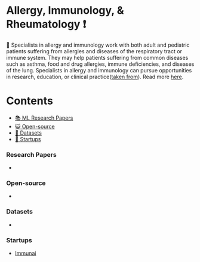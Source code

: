 # Allergy, Immunology, & Rheumatology :heavy_exclamation_mark:
:bookmark: Specialists in allergy and immunology work with both adult and pediatric patients suffering from allergies and diseases of the respiratory tract or immune system. They may help patients suffering from common diseases such as asthma, food and drug allergies, immune deficiencies, and diseases of the lung. Specialists in allergy and immunology can pursue opportunities in research, education, or clinical practice([taken from](https://www.sgu.edu/blog/medical/ultimate-list-of-medical-specialties/)). Read more [here](https://www.acponline.org/about-acp/about-internal-medicine/subspecialties/allergy-and-immunology#:~:text=Allergy%20and%20immunology%20involves%20the,and%20encompassing%20various%20organ%20systems.).

# Contents 
- [:books: ML Research Papers](#research-papers)
- [:smiley_cat: Open-source](#open-source)
- [:notebook: Datasets](#datasets)
- [:eyes: Startups](#startups)

### Research Papers
- 
### Open-source
- 
### Datasets
- 
### Startups
- [Immunai](https://www.immunai.com/)
